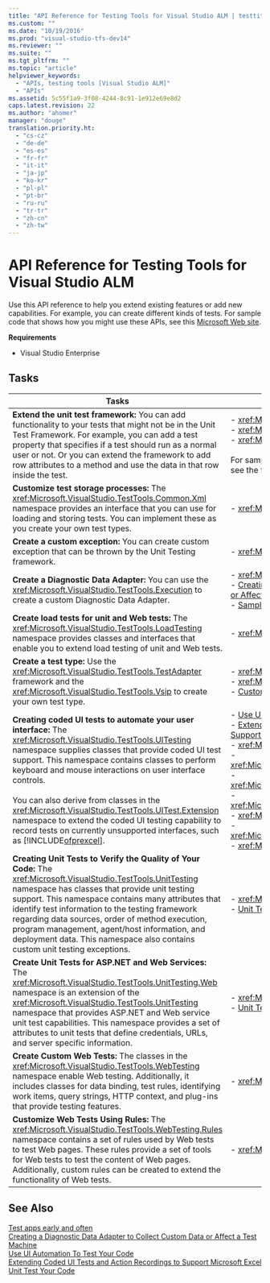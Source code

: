 ```yaml
---
title: "API Reference for Testing Tools for Visual Studio ALM | testtitle"
ms.custom: ""
ms.date: "10/19/2016"
ms.prod: "visual-studio-tfs-dev14"
ms.reviewer: ""
ms.suite: ""
ms.tgt_pltfrm: ""
ms.topic: "article"
helpviewer_keywords: 
  - "APIs, testing tools [Visual Studio ALM]"
  - "APIs"
ms.assetid: 5c55f1a9-3f08-4244-8c91-1e912e69e8d2
caps.latest.revision: 22
ms.author: "ahomer"
manager: "douge"
translation.priority.ht: 
  - "cs-cz"
  - "de-de"
  - "es-es"
  - "fr-fr"
  - "it-it"
  - "ja-jp"
  - "ko-kr"
  - "pl-pl"
  - "pt-br"
  - "ru-ru"
  - "tr-tr"
  - "zh-cn"
  - "zh-tw"
---
```

# API Reference for Testing Tools for Visual Studio ALM
Use this API reference to help you extend existing features or add new capabilities. For example, you can create different kinds of tests. For sample code that shows how you might use these APIs, see this [Microsoft Web site](http://go.microsoft.com/fwlink/?LinkId=185591).  
  
 **Requirements**  
  
-   Visual Studio Enterprise  
  
## Tasks  
  
|Tasks|Associated Topics|  
|-----------|-----------------------|  
|**Extend the unit test framework:** You can add functionality to your tests that might not be in the Unit Test Framework. For example, you can add a test property that specifies if a test should run as a normal user or not. Or you can extend the framework to add row attributes to a method and use the data in that row inside the test.|-   <xref:Microsoft.VisualStudio.TestTools.Common><br />-   <xref:Microsoft.VisualStudio.TestTools.Vsip><br />-   <xref:Microsoft.VisualStudio.TestTools.UnitTesting><br /><br /> For sample code of how to extend the unit test framework, see the following [Microsoft Web site](http://go.microsoft.com/fwlink/?LinkId=185591).|  
|**Customize test storage processes:** The <xref:Microsoft.VisualStudio.TestTools.Common.Xml> namespace provides an interface that you can use for loading and storing tests. You can implement these as you create your own test types.|-   <xref:Microsoft.VisualStudio.TestTools.Common.Xml>|  
|**Create a custom exception:** You can create custom exception that can be thrown by the Unit Testing framework.|-   <xref:Microsoft.VisualStudio.TestTools.Exceptions>|  
|**Create a Diagnostic Data Adapter:** You can use the <xref:Microsoft.VisualStudio.TestTools.Execution> to create a custom Diagnostic Data Adapter.|-   <xref:Microsoft.VisualStudio.TestTools.Execution><br />-   [Creating a Diagnostic Data Adapter to Collect Custom Data or Affect a Test Machine](../test/b0b53fae-7007-4ad9-a604-21685937622f.md)<br />-   [Sample Project for Creating a Diagnostic Data Adapter](../test/sample-project-for-creating-a-diagnostic-data-adapter.md)|  
|**Create load tests for unit and Web tests:** The <xref:Microsoft.VisualStudio.TestTools.LoadTesting> namespace provides classes and interfaces that enable you to extend load testing of unit and Web tests.|-   <xref:Microsoft.VisualStudio.TestTools.LoadTesting>|  
|**Create a test type:** Use the <xref:Microsoft.VisualStudio.TestTools.TestAdapter> framework and the <xref:Microsoft.VisualStudio.TestTools.Vsip> to create your own test type.|-   <xref:Microsoft.VisualStudio.TestTools.TestAdapter><br />-   <xref:Microsoft.VisualStudio.TestTools.Vsip><br />-   [Customizing for Testing By Using the Visual Studio SDK](http://msdn.microsoft.com/en-us/9cf7a840-dd66-4b00-90f7-e00e40370a69)|  
|**Creating coded UI tests to automate your user interface:** The <xref:Microsoft.VisualStudio.TestTools.UITesting> namespace supplies classes that provide coded UI test support. This namespace contains classes to perform keyboard and mouse interactions on user interface controls.<br /><br /> You can also derive from classes in the <xref:Microsoft.VisualStudio.TestTools.UITest.Extension> namespace to extend the coded UI testing capability to record tests on currently unsupported interfaces, such as [!INCLUDE[ofprexcel](../code-quality/includes/ofprexcel_md.md)].|-   [Use UI Automation To Test Your Code](../code-quality/use-ui-automation-to-test-your-code.md)<br />-   [Extending Coded UI Tests and Action Recordings to Support Microsoft Excel](../code-quality/extending-coded-ui-tests-and-action-recordings-to-support-microsoft-excel.md)<br />-   <xref:Microsoft.VisualStudio.TestTools.UITesting><br />-   <xref:Microsoft.VisualStudio.TestTools.UITesting.HtmlControls><br />-   <xref:Microsoft.VisualStudio.TestTools.UITesting.WinControls><br />-   <xref:Microsoft.VisualStudio.TestTools.UITesting.WpfControls><br />-   <xref:Microsoft.VisualStudio.TestTools.UITest.Common><br />-   <xref:Microsoft.VisualStudio.TestTools.UITest.Common.UIMap><br />-   <xref:Microsoft.VisualStudio.TestTools.UITest.Extension>|  
|**Creating Unit Tests to Verify the Quality of Your Code:** The <xref:Microsoft.VisualStudio.TestTools.UnitTesting> namespace has classes that provide unit testing support. This namespace contains many attributes that identify test information to the testing framework regarding data sources, order of method execution, program management, agent/host information, and deployment data. This namespace also contains custom unit testing exceptions.|-   <xref:Microsoft.VisualStudio.TestTools.UnitTesting><br />-   [Unit Test Your Code](../code-quality/unit-test-your-code.md)|  
|**Create Unit Tests for ASP.NET and Web Services:** The <xref:Microsoft.VisualStudio.TestTools.UnitTesting.Web> namespace is an extension of the <xref:Microsoft.VisualStudio.TestTools.UnitTesting> namespace that provides ASP.NET and Web service unit test capabilities. This namespace provides a set of attributes to unit tests that define credentials, URLs, and server specific information.|-   <xref:Microsoft.VisualStudio.TestTools.UnitTesting.Web><br />-   [Unit Test Your Code](../code-quality/unit-test-your-code.md)|  
|**Create Custom Web Tests:** The classes in the <xref:Microsoft.VisualStudio.TestTools.WebTesting> namespace enable Web testing. Additionally, it includes classes for data binding, test rules, identifying work items, query strings, HTTP context, and plug-ins that provide testing features.|-   <xref:Microsoft.VisualStudio.TestTools.WebTesting>|  
|**Customize Web Tests Using Rules:** The <xref:Microsoft.VisualStudio.TestTools.WebTesting.Rules> namespace contains a set of rules used by Web tests to test Web pages. These rules provide a set of tools for Web tests to test the content of Web pages. Additionally, custom rules can be created to extend the functionality of Web tests.|-   <xref:Microsoft.VisualStudio.TestTools.WebTesting.Rules>|  
  
## See Also  
 [Test apps early and often](../test/test-apps-early-and-often.md)   
 [Creating a Diagnostic Data Adapter to Collect Custom Data or Affect a Test Machine](../test/b0b53fae-7007-4ad9-a604-21685937622f.md)   
 [Use UI Automation To Test Your Code](../code-quality/use-ui-automation-to-test-your-code.md)   
 [Extending Coded UI Tests and Action Recordings to Support Microsoft Excel](../code-quality/extending-coded-ui-tests-and-action-recordings-to-support-microsoft-excel.md)   
 [Unit Test Your Code](../code-quality/unit-test-your-code.md)